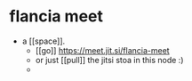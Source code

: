 # flancia meet
- a [[space]].
	- [[go]] https://meet.jit.si/flancia-meet
	- or just [[pull]] the jitsi stoa in this node :)
	-